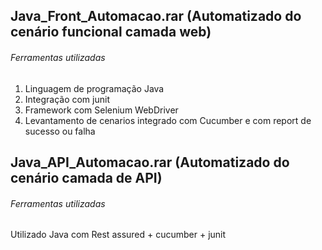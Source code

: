 

 
 ## Java_Front_Automacao.rar (Automatizado do cenário funcional camada web)
 ###### Ferramentas utilizadas
  1) Linguagem de programação Java
  2) Integração com junit
  3) Framework com Selenium WebDriver
  4) Levantamento de cenarios integrado com Cucumber e com report de sucesso ou falha


 ## Java_API_Automacao.rar (Automatizado do cenário camada de API)
 ###### Ferramentas utilizadas
  Utilizado Java com Rest assured + cucumber + junit
  

